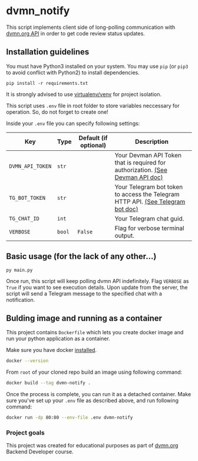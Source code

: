 # dvmn_notify

This script implements client side of long-polling communication with [dvmn.org API](https://dvmn.org/api/docs/) in order to get code review status updates. 

## Installation guidelines


You must have Python3 installed on your system.
You may use `pip` (or `pip3` to avoid conflict with Python2) to install dependencies.
```
pip install -r requirements.txt
```
It is strongly advised to use [virtualenv/venv](https://docs.python.org/3/library/venv.html) for project isolation.

This script uses `.env` file in root folder to store variables neccessary for operation. So, do not forget to create one!

Inside your `.env` file you can specify following settings:

| Key | Type | Default (if optional) | Description |
| - | - | - | - |
| `DVMN_API_TOKEN` | `str` |  | Your Devman API Token that is required for authorization. [(See Devman API doc)](https://dvmn.org/api/docs/)
| `TG_BOT_TOKEN` | `str` |  | Your Telegram bot token to access the Telegram HTTP API. [(See Telegram bot doc)](https://core.telegram.org/bots#6-botfather)
| `TG_CHAT_ID` | `int` |  | Your Telegram chat guid.
| `VERBOSE` | `bool` | `False` | Flag for verbose terminal output.



## Basic usage (for the lack of any other...)

```
py main.py 
```

Once run, this script will keep polling dvmn API indefinitely. Flag `VERBOSE` as `True` if you want to see execution details. Upon update from the server, the script will send a Telegram message to the specified chat with a notification.

## Bulding image and running as a container

This project contains `Dockerfile` which lets you create docker image and run your python application as a container.

Make sure you have docker [installed](https://docs.docker.com/get-started/#download-and-install-docker).

```sh
docker --version
```

From `root` of your cloned repo build an image using following command:
```sh
docker build --tag dvmn-notify .
```

Once the process is complete, you can run it as a detached container. Make sure you've set up your `.env` file as described above, and run following command:

```sh
docker run -dp 80:80 --env-file .env dvmn-notify
```

### Project goals

This project was created for educational purposes as part of [dvmn.org](https://dvmn.org/) Backend Developer course.
